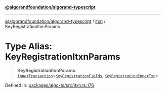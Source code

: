 [**@algorandfoundation/algorand-typescript**](../../../README.md)

***

[@algorandfoundation/algorand-typescript](../../../README.md) / [itxn](../README.md) / KeyRegistrationItxnParams

# Type Alias: KeyRegistrationItxnParams

> **KeyRegistrationItxnParams**: [`InnerTransaction`](InnerTransaction.md)\<[`KeyRegistrationFields`](../interfaces/KeyRegistrationFields.md), [`KeyRegistrationInnerTxn`](../interfaces/KeyRegistrationInnerTxn.md)\>

Defined in: [packages/algo-ts/src/itxn.ts:176](https://github.com/algorandfoundation/puya-ts/blob/5bdb536fcbeffa6fe079b274d09cae785c8fb7b7/packages/algo-ts/src/itxn.ts#L176)
